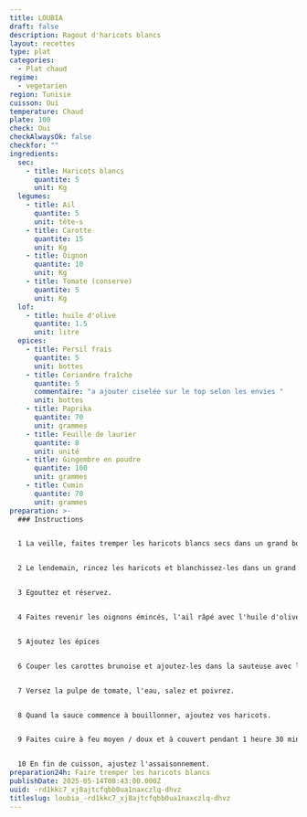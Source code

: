 ```yaml
---
title: LOUBIA
draft: false
description: Ragout d'haricots blancs
layout: recettes
type: plat
categories:
  - Plat chaud
regime:
  - vegetarien
region: Tunisie
cuisson: Oui
temperature: Chaud
plate: 100
check: Oui
checkAlwaysOk: false
checkfor: ""
ingredients:
  sec:
    - title: Haricots blancs
      quantite: 5
      unit: Kg
  legumes:
    - title: Ail
      quantite: 5
      unit: tête·s
    - title: Carotte
      quantite: 15
      unit: Kg
    - title: Oignon
      quantite: 10
      unit: Kg
    - title: Tomate (conserve)
      quantite: 5
      unit: Kg
  lof:
    - title: huile d'olive
      quantite: 1.5
      unit: litre
  epices:
    - title: Persil frais
      quantite: 5
      unit: bottes
    - title: Coriandre fraîche
      quantite: 5
      commentaire: "a ajouter ciselée sur le top selon les envies "
      unit: bottes
    - title: Paprika
      quantite: 70
      unit: grammes
    - title: Feuille de laurier
      quantite: 8
      unit: unité
    - title: Gingembre en poudre
      quantite: 100
      unit: grammes
    - title: Cumin
      quantite: 70
      unit: grammes
preparation: >-
  ### Instructions


  1 La veille, faites tremper les haricots blancs secs dans un grand bol d'eau.


  2 Le lendemain, rincez les haricots et blanchissez-les dans un grand volume d'eau bouillante pendant 8 minutes.


  3 Egouttez et réservez.


  4 Faites revenir les oignons émincés, l'ail râpé avec l'huile d'olive dans une sauteuse.


  5 Ajoutez les épices


  6 Couper les carottes brunoise et ajoutez-les dans la sauteuse avec les aromates effeuillés.


  7 Versez la pulpe de tomate, l'eau, salez et poivrez.


  8 Quand la sauce commence à bouillonner, ajoutez vos haricots.


  9 Faites cuire à feu moyen / doux et à couvert pendant 1 heure 30 minutes.


  10 En fin de cuisson, ajustez l'assaisonnement.
preparation24h: Faire tremper les haricots blancs
publishDate: 2025-05-14T08:43:00.000Z
uuid: -rd1kkc7_xj8ajtcfqbb0ua1naxczlq-dhvz
titleslug: loubia_-rd1kkc7_xj8ajtcfqbb0ua1naxczlq-dhvz
---
```


